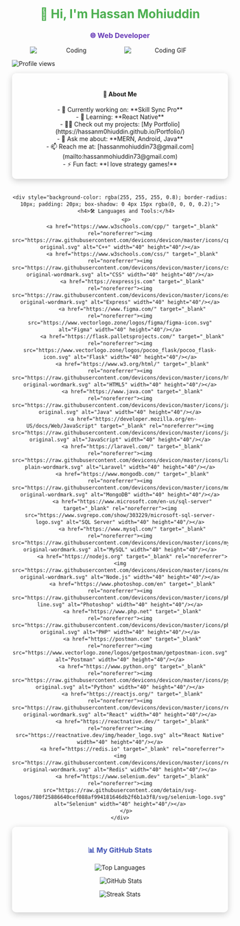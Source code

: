 <h1 align="center" style="color: #4CAF50;">👋 Hi, I'm Hassan Mohiuddin</h1>
<h3 align="center" style="color: #673AB7;">🌐 Web Developer</h3>

<div align="center" style="display: flex; justify-content: center; align-items: center; gap: 20px;">
    <img alt="Coding" width="200" src="https://camo.githubusercontent.com/7de37139d0b4c1ce40865e799b446c0e963a3dd8fb68d239707237c40604fa3d/68747470733a2f2f63646e2e6472696262626c652e636f6d2f75736572732f3733303730332f73637265656e73686f74732f363538313234332f6176656e746f2e676966">
    <img src="https://miro.medium.com/v2/resize:fit:1360/0*7Q3yvSIv_t0ioJ-Z.gif" width="200" alt="Coding GIF">
</div>

<p align="left"> 
    <img src="https://komarev.com/ghpvc/?username=hassanm0hiuddin&label=Profile%20views&color=0e75b6&style=flat" alt="Profile views" />
</p>

<div align="center" style="display: flex; justify-content: center; gap: 20px; flex-wrap: wrap;">
    <div style="background-color: rgba(255, 255, 255, 0.8); border-radius: 10px; padding: 20px; box-shadow: 0 4px 15px rgba(0, 0, 0, 0.2);">
        <h4>🌟 About Me</h4>
        - 🔭 Currently working on: **Skill Sync Pro**<br>
        - 🌱 Learning: **React Native**<br>
        - 👨‍💻 Check out my projects: [My Portfolio](https://hassanm0hiuddin.github.io/Portfolio/)<br>
        - 💬 Ask me about: **MERN, Android, Java**<br>
        - 📫 Reach me at: [hassanmohiuddin73@gmail.com](mailto:hassanmohiuddin73@gmail.com)<br>
        - ⚡ Fun fact: **I love strategy games!**
    </div>

    <div style="background-color: rgba(255, 255, 255, 0.8); border-radius: 10px; padding: 20px; box-shadow: 0 4px 15px rgba(0, 0, 0, 0.2);">
        <h4>🛠 Languages and Tools:</h4>
        <p>
            <a href="https://www.w3schools.com/cpp/" target="_blank" rel="noreferrer"><img src="https://raw.githubusercontent.com/devicons/devicon/master/icons/cplusplus/cplusplus-original.svg" alt="C++" width="40" height="40"/></a>
            <a href="https://www.w3schools.com/css/" target="_blank" rel="noreferrer"><img src="https://raw.githubusercontent.com/devicons/devicon/master/icons/css3/css3-original-wordmark.svg" alt="CSS" width="40" height="40"/></a>
            <a href="https://expressjs.com" target="_blank" rel="noreferrer"><img src="https://raw.githubusercontent.com/devicons/devicon/master/icons/express/express-original-wordmark.svg" alt="Express" width="40" height="40"/></a>
            <a href="https://www.figma.com/" target="_blank" rel="noreferrer"><img src="https://www.vectorlogo.zone/logos/figma/figma-icon.svg" alt="Figma" width="40" height="40"/></a>
            <a href="https://flask.palletsprojects.com/" target="_blank" rel="noreferrer"><img src="https://www.vectorlogo.zone/logos/pocoo_flask/pocoo_flask-icon.svg" alt="Flask" width="40" height="40"/></a>
            <a href="https://www.w3.org/html/" target="_blank" rel="noreferrer"><img src="https://raw.githubusercontent.com/devicons/devicon/master/icons/html5/html5-original-wordmark.svg" alt="HTML5" width="40" height="40"/></a>
            <a href="https://www.java.com" target="_blank" rel="noreferrer"><img src="https://raw.githubusercontent.com/devicons/devicon/master/icons/java/java-original.svg" alt="Java" width="40" height="40"/></a>
            <a href="https://developer.mozilla.org/en-US/docs/Web/JavaScript" target="_blank" rel="noreferrer"><img src="https://raw.githubusercontent.com/devicons/devicon/master/icons/javascript/javascript-original.svg" alt="JavaScript" width="40" height="40"/></a>
            <a href="https://laravel.com/" target="_blank" rel="noreferrer"><img src="https://raw.githubusercontent.com/devicons/devicon/master/icons/laravel/laravel-plain-wordmark.svg" alt="Laravel" width="40" height="40"/></a>
            <a href="https://www.mongodb.com/" target="_blank" rel="noreferrer"><img src="https://raw.githubusercontent.com/devicons/devicon/master/icons/mongodb/mongodb-original-wordmark.svg" alt="MongoDB" width="40" height="40"/></a>
            <a href="https://www.microsoft.com/en-us/sql-server" target="_blank" rel="noreferrer"><img src="https://www.svgrepo.com/show/303229/microsoft-sql-server-logo.svg" alt="SQL Server" width="40" height="40"/></a>
            <a href="https://www.mysql.com/" target="_blank" rel="noreferrer"><img src="https://raw.githubusercontent.com/devicons/devicon/master/icons/mysql/mysql-original-wordmark.svg" alt="MySQL" width="40" height="40"/></a>
            <a href="https://nodejs.org" target="_blank" rel="noreferrer"><img src="https://raw.githubusercontent.com/devicons/devicon/master/icons/nodejs/nodejs-original-wordmark.svg" alt="Node.js" width="40" height="40"/></a>
            <a href="https://www.photoshop.com/en" target="_blank" rel="noreferrer"><img src="https://raw.githubusercontent.com/devicons/devicon/master/icons/photoshop/photoshop-line.svg" alt="Photoshop" width="40" height="40"/></a>
            <a href="https://www.php.net" target="_blank" rel="noreferrer"><img src="https://raw.githubusercontent.com/devicons/devicon/master/icons/php/php-original.svg" alt="PHP" width="40" height="40"/></a>
            <a href="https://postman.com" target="_blank" rel="noreferrer"><img src="https://www.vectorlogo.zone/logos/getpostman/getpostman-icon.svg" alt="Postman" width="40" height="40"/></a>
            <a href="https://www.python.org" target="_blank" rel="noreferrer"><img src="https://raw.githubusercontent.com/devicons/devicon/master/icons/python/python-original.svg" alt="Python" width="40" height="40"/></a>
            <a href="https://reactjs.org/" target="_blank" rel="noreferrer"><img src="https://raw.githubusercontent.com/devicons/devicon/master/icons/react/react-original-wordmark.svg" alt="React" width="40" height="40"/></a>
            <a href="https://reactnative.dev/" target="_blank" rel="noreferrer"><img src="https://reactnative.dev/img/header_logo.svg" alt="React Native" width="40" height="40"/></a>
            <a href="https://redis.io" target="_blank" rel="noreferrer"><img src="https://raw.githubusercontent.com/devicons/devicon/master/icons/redis/redis-original-wordmark.svg" alt="Redis" width="40" height="40"/></a>
            <a href="https://www.selenium.dev" target="_blank" rel="noreferrer"><img src="https://raw.githubusercontent.com/detain/svg-logos/780f25886640cef088af994181646db2f6b1a3f8/svg/selenium-logo.svg" alt="Selenium" width="40" height="40"/></a>
        </p>
    </div>
</div>

<div align="center" style="background-color: rgba(255, 255, 255, 0.8); border-radius: 10px; padding: 20px; box-shadow: 0 4px 15px rgba(0, 0, 0, 0.2);">
    <h3 style="color: #3F51B5;">📊 My GitHub Stats</h3>
    <p><img src="https://github-readme-stats.vercel.app/api/top-langs?username=hassanm0hiuddin&show_icons=true&locale=en&layout=compact" alt="Top Languages" /></p>
    <p>&nbsp;<img src="https://github-readme-stats.vercel.app/api?username=hassanm0hiuddin&show_icons=true&locale=en" alt="GitHub Stats" /></p>
    <p><img src="https://github-readme-streak-stats.herokuapp.com/?user=hassanm0hiuddin&" alt="Streak Stats" /></p>
</div>
